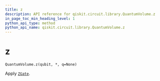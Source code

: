 ```yaml
---
title: z
description: API reference for qiskit.circuit.library.QuantumVolume.z
in_page_toc_min_heading_level: 1
python_api_type: method
python_api_name: qiskit.circuit.library.QuantumVolume.z
---
```


# z

<span id="qiskit.circuit.library.QuantumVolume.z" />

`QuantumVolume.z(qubit, *, q=None)`

Apply [`ZGate`](qiskit.circuit.library.ZGate "qiskit.circuit.library.ZGate").

